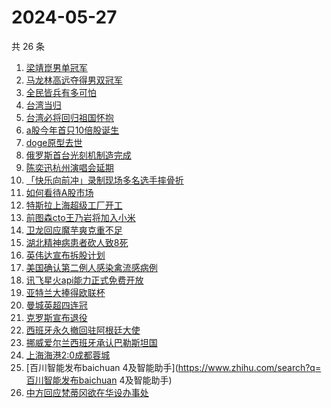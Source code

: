 # 2024-05-27

共 26 条

<!-- BEGIN -->
<!-- 最后更新时间 Mon May 27 2024 22:11:52 GMT+0800 (China Standard Time) -->

1. [梁靖崑男单冠军](https://www.zhihu.com/search?q=梁靖崑男单冠军)
1. [马龙林高远夺得男双冠军](https://www.zhihu.com/search?q=马龙林高远夺得男双冠军)
1. [全民皆兵有多可怕](https://www.zhihu.com/search?q=全民皆兵有多可怕)
1. [台湾当归](https://www.zhihu.com/search?q=台湾当归)
1. [台湾必将回归祖国怀抱](https://www.zhihu.com/search?q=台湾必将回归祖国怀抱)
1. [a股今年首只10倍股诞生](https://www.zhihu.com/search?q=a股今年首只10倍股诞生)
1. [doge原型去世](https://www.zhihu.com/search?q=doge原型去世)
1. [俄罗斯首台光刻机制造完成](https://www.zhihu.com/search?q=俄罗斯首台光刻机制造完成)
1. [陈奕迅杭州演唱会延期](https://www.zhihu.com/search?q=陈奕迅杭州演唱会延期)
1. [「快乐向前冲」录制现场多名选手摔骨折](https://www.zhihu.com/search?q=「快乐向前冲」录制现场多名选手摔骨折)
1. [如何看待A股市场](https://www.zhihu.com/search?q=如何看待A股市场)
1. [特斯拉上海超级工厂开工](https://www.zhihu.com/search?q=特斯拉上海超级工厂开工)
1. [前图森cto王乃岩将加入小米](https://www.zhihu.com/search?q=前图森cto王乃岩将加入小米)
1. [卫龙回应魔芋爽克重不足](https://www.zhihu.com/search?q=卫龙回应魔芋爽克重不足)
1. [湖北精神病患者砍人致8死](https://www.zhihu.com/search?q=湖北精神病患者砍人致8死)
1. [英伟达宣布拆股计划](https://www.zhihu.com/search?q=英伟达宣布拆股计划)
1. [美国确认第二例人感染禽流感病例](https://www.zhihu.com/search?q=美国确认第二例人感染禽流感病例)
1. [讯飞星火api能力正式免费开放](https://www.zhihu.com/search?q=讯飞星火api能力正式免费开放)
1. [亚特兰大捧得欧联杯](https://www.zhihu.com/search?q=亚特兰大捧得欧联杯)
1. [曼城英超四连冠](https://www.zhihu.com/search?q=曼城英超四连冠)
1. [克罗斯宣布退役](https://www.zhihu.com/search?q=克罗斯宣布退役)
1. [西班牙永久撤回驻阿根廷大使](https://www.zhihu.com/search?q=西班牙永久撤回驻阿根廷大使)
1. [挪威爱尔兰西班牙承认巴勒斯坦国](https://www.zhihu.com/search?q=挪威爱尔兰西班牙承认巴勒斯坦国)
1. [上海海港2:0成都蓉城](https://www.zhihu.com/search?q=上海海港2:0成都蓉城)
1. [百川智能发布baichuan
   4及智能助手](https://www.zhihu.com/search?q=百川智能发布baichuan 4及智能助手)
1. [中方回应梵蒂冈欲在华设办事处](https://www.zhihu.com/search?q=中方回应梵蒂冈欲在华设办事处)

<!-- END -->
